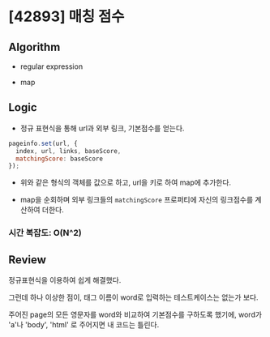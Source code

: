 # [42893] 매칭 점수

## Algorithm

- regular expression

- map

## Logic

- 정규 표현식을 통해 url과 외부 링크, 기본점수를 얻는다.

```js
pageinfo.set(url, {
  index, url, links, baseScore,
  matchingScore: baseScore
});
```

- 위와 같은 형식의 객체를 값으로 하고, url을 키로 하여 map에 추가한다.

- map을 순회하며 외부 링크들의 `matchingScore` 프로퍼티에 자신의 링크점수를 계산하여 더한다.

### 시간 복잡도: O(N^2)

## Review

정규표현식을 이용하여 쉽게 해결했다.

그런데 하나 이상한 점이, 태그 이름이 word로 입력하는 테스트케이스는 없는가 보다.

주어진 page의 모든 영문자를 word와 비교하여 기본점수를 구하도록 했기에, word가 'a'나 'body', 'html' 로 주어지면 내 코드는 틀린다.